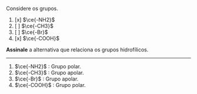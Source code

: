Considere os grupos.

1. [x] $\ce{-NH2}$
2. [ ] $\ce{-CH3}$
3. [ ] $\ce{-Br}$
4. [x] $\ce{-COOH}$

**Assinale** a alternativa que relaciona os grupos hidrofílicos.

---

1. $\ce{-NH2}$ : Grupo polar.
2. $\ce{-CH3}$ : Grupo apolar.
3. $\ce{-Br}$ : Grupo apolar.
4. $\ce{-COOH}$ : Grupo polar.

